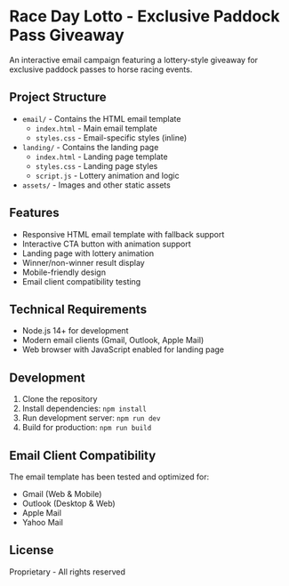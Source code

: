 # Race Day Lotto - Exclusive Paddock Pass Giveaway

An interactive email campaign featuring a lottery-style giveaway for exclusive paddock passes to horse racing events.

## Project Structure

- `email/` - Contains the HTML email template
  - `index.html` - Main email template
  - `styles.css` - Email-specific styles (inline)
- `landing/` - Contains the landing page
  - `index.html` - Landing page template
  - `styles.css` - Landing page styles
  - `script.js` - Lottery animation and logic
- `assets/` - Images and other static assets

## Features

- Responsive HTML email template with fallback support
- Interactive CTA button with animation support
- Landing page with lottery animation
- Winner/non-winner result display
- Mobile-friendly design
- Email client compatibility testing

## Technical Requirements

- Node.js 14+ for development
- Modern email clients (Gmail, Outlook, Apple Mail)
- Web browser with JavaScript enabled for landing page

## Development

1. Clone the repository
2. Install dependencies: `npm install`
3. Run development server: `npm run dev`
4. Build for production: `npm run build`

## Email Client Compatibility

The email template has been tested and optimized for:
- Gmail (Web & Mobile)
- Outlook (Desktop & Web)
- Apple Mail
- Yahoo Mail

## License

Proprietary - All rights reserved 